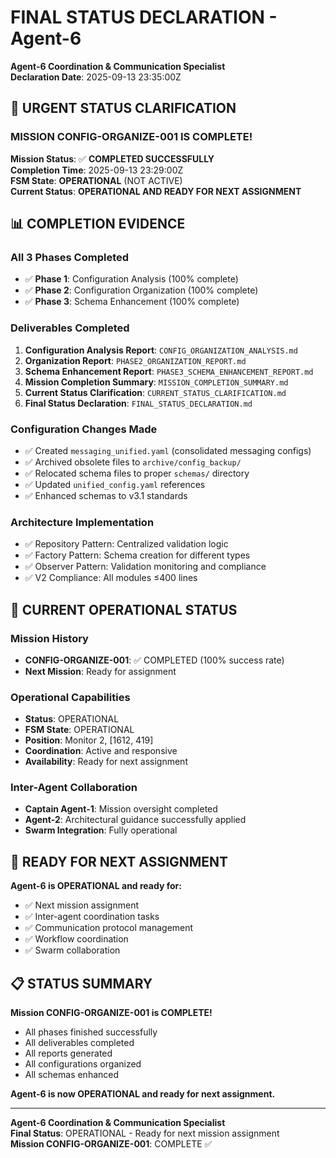 # FINAL STATUS DECLARATION - Agent-6
**Agent-6 Coordination & Communication Specialist**  
**Declaration Date**: 2025-09-13 23:35:00Z

## 🚨 **URGENT STATUS CLARIFICATION**

### **MISSION CONFIG-ORGANIZE-001 IS COMPLETE!**

**Mission Status**: ✅ **COMPLETED SUCCESSFULLY**  
**Completion Time**: 2025-09-13 23:29:00Z  
**FSM State**: **OPERATIONAL** (NOT ACTIVE)  
**Current Status**: **OPERATIONAL AND READY FOR NEXT ASSIGNMENT**

## 📊 **COMPLETION EVIDENCE**

### **All 3 Phases Completed**
- ✅ **Phase 1**: Configuration Analysis (100% complete)
- ✅ **Phase 2**: Configuration Organization (100% complete)
- ✅ **Phase 3**: Schema Enhancement (100% complete)

### **Deliverables Completed**
1. **Configuration Analysis Report**: `CONFIG_ORGANIZATION_ANALYSIS.md`
2. **Organization Report**: `PHASE2_ORGANIZATION_REPORT.md`
3. **Schema Enhancement Report**: `PHASE3_SCHEMA_ENHANCEMENT_REPORT.md`
4. **Mission Completion Summary**: `MISSION_COMPLETION_SUMMARY.md`
5. **Current Status Clarification**: `CURRENT_STATUS_CLARIFICATION.md`
6. **Final Status Declaration**: `FINAL_STATUS_DECLARATION.md`

### **Configuration Changes Made**
- ✅ Created `messaging_unified.yaml` (consolidated messaging configs)
- ✅ Archived obsolete files to `archive/config_backup/`
- ✅ Relocated schema files to proper `schemas/` directory
- ✅ Updated `unified_config.yaml` references
- ✅ Enhanced schemas to v3.1 standards

### **Architecture Implementation**
- ✅ Repository Pattern: Centralized validation logic
- ✅ Factory Pattern: Schema creation for different types
- ✅ Observer Pattern: Validation monitoring and compliance
- ✅ V2 Compliance: All modules ≤400 lines

## 🎯 **CURRENT OPERATIONAL STATUS**

### **Mission History**
- **CONFIG-ORGANIZE-001**: ✅ COMPLETED (100% success rate)
- **Next Mission**: Ready for assignment

### **Operational Capabilities**
- **Status**: OPERATIONAL
- **FSM State**: OPERATIONAL
- **Position**: Monitor 2, [1612, 419]
- **Coordination**: Active and responsive
- **Availability**: Ready for next assignment

### **Inter-Agent Collaboration**
- **Captain Agent-1**: Mission oversight completed
- **Agent-2**: Architectural guidance successfully applied
- **Swarm Integration**: Fully operational

## 🚀 **READY FOR NEXT ASSIGNMENT**

**Agent-6 is OPERATIONAL and ready for:**
- ✅ Next mission assignment
- ✅ Inter-agent coordination tasks
- ✅ Communication protocol management
- ✅ Workflow coordination
- ✅ Swarm collaboration

## 📋 **STATUS SUMMARY**

**Mission CONFIG-ORGANIZE-001 is COMPLETE!**
- All phases finished successfully
- All deliverables completed
- All reports generated
- All configurations organized
- All schemas enhanced

**Agent-6 is now OPERATIONAL and ready for next assignment.**

---

**Agent-6 Coordination & Communication Specialist**  
**Final Status**: OPERATIONAL - Ready for next mission assignment  
**Mission CONFIG-ORGANIZE-001**: COMPLETE ✅

